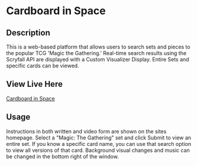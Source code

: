 # Cardboard in Space

## Description

This is a web-based platform that allows users to search sets and pieces to the popular TCG 'Magic the Gathering.'   Real-time search results using the Scryfall API are displayed with a Custom Visualizer Display. Entire Sets and specific cards can be viewed.

## View Live Here 

<a href="https://thefrank86.github.io/Portfolio/Card_Visualizer/index.html" target="_blank">Cardboard in Space</a>

## Usage

Instructions in both written and video form are shown on the sites homepage.  Select a "Magic: The Gathering" set and click Submit to view an entire set.  If you know a specific card name, you can use that search option to view all versions of that card.
Background visual changes and music can be changed in the bottom right of the window.